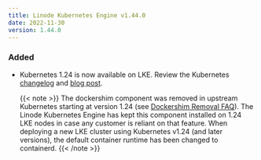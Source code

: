 ```yaml
---
title: Linode Kubernetes Engine v1.44.0
date: 2022-11-30
version: 1.44.0
---
```


### Added

- Kubernetes 1.24 is now available on LKE. Review the Kubernetes [changelog](https://github.com/kubernetes/kubernetes/blob/master/CHANGELOG/CHANGELOG-1.24.md) and [blog post](https://kubernetes.io/blog/2022/05/03/kubernetes-1-24-release-announcement/).

    {{< note >}}
    The dockershim component was removed in upstream Kubernetes starting at version 1.24 (see [Dockershim Removal FAQ](https://kubernetes.io/blog/2022/02/17/dockershim-faq/)). The Linode Kubernetes Engine has kept this component installed on 1.24 LKE nodes in case any customer is reliant on that feature. When deploying a new LKE cluster using Kubernetes v1.24 (and later versions), the default container runtime has been changed to containerd.
    {{< /note >}}